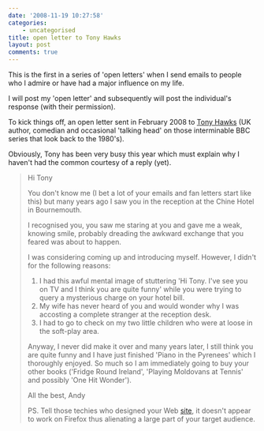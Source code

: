 ```yaml
---
date: '2008-11-19 10:27:58'
categories:
    - uncategorised
title: open letter to Tony Hawks
layout: post
comments: true
---
```


This is the first in a series of 'open letters' when I send emails to
people who I admire or have had a major influence on my life.

I will post my 'open letter' and subsequently will post the individual's
response (with their permission).

To kick things off, an open letter sent in February 2008 to [Tony
Hawks](http://en.wikipedia.org/wiki/Tony_Hawks) (UK author, comedian and
occasional 'talking head' on those interminable BBC series that look
back to the 1980's).

Obviously, Tony has been very busy this year which must explain why I
haven't had the common courtesy of a reply (yet).

> Hi Tony
>
> You don't know me (I bet a lot of your emails and fan letters start
> like this) but many years ago I saw you in the reception at the Chine
> Hotel in Bournemouth.
>
> I recognised you, you saw me staring at you and gave me a weak,
> knowing smile, probably dreading the awkward exchange that you feared
> was about to happen.
>
> I was considering coming up and introducing myself. However, I didn't
> for the following reasons:
>
> 1.  I had this awful mental image of stuttering 'Hi Tony. I've see you
>     on TV and I think you are quite funny' while you were trying to
>     query a mysterious charge on your hotel bill.
> 2.  My wife has never heard of you and would wonder why I was
>     accosting a complete stranger at the reception desk.
> 3.  I had to go to check on my two little children who were at loose
>     in the soft-play area.
>
> Anyway, I never did make it over and many years later, I still think
> you are quite funny and I have just finished 'Piano in the Pyrenees'
> which I thoroughly enjoyed. So much so I am immediately going to buy
> your other books ('Fridge Round Ireland', 'Playing Moldovans at
> Tennis' and possibly 'One Hit Wonder').
>
> All the best, Andy
>
> PS. Tell those techies who designed your Web
> [site](http://www.tony-hawks.com/), it doesn't appear to work on
> Firefox thus alienating a large part of your target audience.
